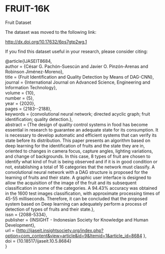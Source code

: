 # FRUIT-16K
Fruit Dataset

The dataset was moved to the following link:

http://dx.doi.org/10.17632/6ps7gtp2wg.1

If you find this dataset useful in your research, please consider citing:

@article{IJASEIT8684,\
   author = {César G. Pachón-Suescún and Javier O. Pinzón-Arenas and Robinson Jiménez-Moreno},\
   title = {Fruit Identification and Quality Detection by Means of DAG-CNN},\
   journal = {International Journal on Advanced Science, Engineering and Information Technology},\
   volume = {10},\
   number = {5},\
   year = {2020},\
   pages = {2183--2188},\
   keywords = {convolutional neural network; directed acyclic graph; fruit identification; quality detection.},\
   abstract = {The design of quality control systems in food has become essential in research to guarantee an adequate state for its consumption. It is necessary to develop automatic and efficient systems that can verify its state before its distribution. This paper presents an algorithm based on deep learning for the identification of fruits and the state they are in, oriented to changes in camera focus, capture angles, lighting variations, and change of backgrounds. In this case, 8 types of fruit are chosen to identify what kind of fruit is being observed and if it is in good condition or not, establishing a total of 16 categories that the network must classify. A convolutional neural network with a DAG structure is proposed for the learning of fruits and their state. A graphic user interface is designed to allow the acquisition of the image of the fruit and its subsequent classification in some of the categories. A 94.43% accuracy was obtained in the 1600 test images classification, with approximate processing times of 45-55 milliseconds. Therefore, it can be concluded that the proposed system based on Deep learning can adequately perform a process of detection of types of fruits and their state.},\
   issn = {2088-5334},\
   publisher = {INSIGHT - Indonesian Society for Knowledge and Human Development},\
   url = {http://ijaseit.insightsociety.org/index.php?option=com_content&view=article&id=9&Itemid=1&article_id=8684 },\
   doi = {10.18517/ijaseit.10.5.8684}\
}
